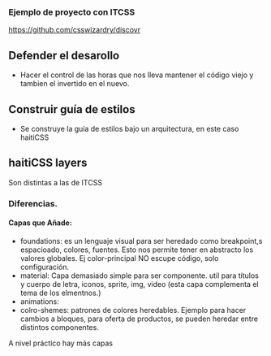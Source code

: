 ### Ejemplo de proyecto con ITCSS

https://github.com/csswizardry/discovr

## Defender el desarollo

- Hacer el control de las horas que nos lleva mantener el código viejo y tambien el invertido en el nuevo.

## Construir guía de estilos

- Se construye la guía de estilos bajo un arquitectura, en este caso haitiCSS

## haitiCSS layers

Son distintas a las de ITCSS

### Diferencias.

####  Capas que Añade:
- foundations:  es un lenguaje visual para ser heredado como breakpoint,s espacioado, colores, fuentes. Esto nos permite tener en abstracto los valores globales. Ej color-principal  NO escupe código, solo configuración.
- material: Capa demasiado simple para ser componente. util para títulos y cuerpo de letra, iconos, sprite, img, video (esta capa complementa el tema de los elmentnos.)
- animations:
- colro-shemes: patrones de colores heredables. Ejemplo para hacer cambios a bloques, para oferta de productos, se pueden heredar entre distintos componentes.

A nivel práctico hay más capas
